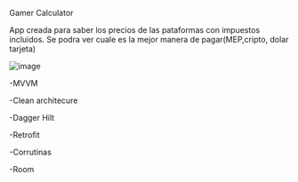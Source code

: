 Gamer Calculator

App creada para saber los precios de las pataformas con impuestos incluidos.
 Se podra ver cuale es la mejor manera de pagar(MEP,cripto, dolar tarjeta)


![image](https://github.com/user-attachments/assets/1875f200-dc56-446f-95c2-f9113c598377)

-MVVM

-Clean architecure

-Dagger Hilt

-Retrofit

-Corrutinas

-Room
